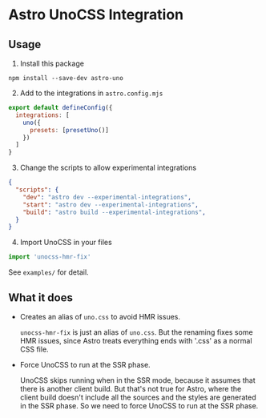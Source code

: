 # Astro UnoCSS Integration


## Usage

1. Install this package
```
npm install --save-dev astro-uno
```
2. Add to the integrations in `astro.config.mjs`
```js
export default defineConfig({
  integrations: [
    uno({
      presets: [presetUno()]
    })
  ]
}
```
3. Change the scripts to allow experimental integrations
```json
{
  "scripts": {
    "dev": "astro dev --experimental-integrations",
    "start": "astro dev --experimental-integrations",
    "build": "astro build --experimental-integrations",
  }
}
```
4. Import UnoCSS in your files
```js
import 'unocss-hmr-fix'
```

See `examples/` for detail.

## What it does

- Creates an alias of `uno.css` to avoid HMR issues.

  `unocss-hmr-fix` is just an alias of `uno.css`. But the renaming fixes some HMR issues, since Astro treats everything ends with '.css' as a normal CSS file.

- Force UnoCSS to run at the SSR phase.

  UnoCSS skips running when in the SSR mode, because it assumes that there is another client build.
  But that's not true for Astro, where the client build doesn't include all the sources and the styles are generated in the SSR phase.
  So we need to force UnoCSS to run at the SSR phase.
